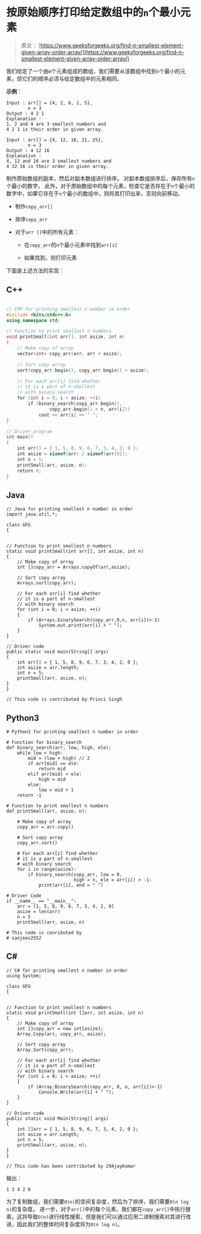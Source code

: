 # 按原始顺序打印给定数组中的`n`个最小元素

> 原文： [https://www.geeksforgeeks.org/find-n-smallest-element-given-array-order-array/](https://www.geeksforgeeks.org/find-n-smallest-element-given-array-order-array/)

我们给定了一个由`m`个元素组成的数组，我们需要从该数组中找到`n`个最小的元素，但它们的顺序必须与给定数组中的元素相同。

**示例**：

```
Input : arr[] = {4, 2, 6, 1, 5}, 
        n = 3
Output : 4 2 1
Explanation : 
1, 2 and 4 are 3 smallest numbers and
4 2 1 is their order in given array.

Input : arr[] = {4, 12, 16, 21, 25},
        n = 3
Output : 4 12 16
Explanation : 
4, 12 and 16 are 3 smallest numbers and 
4 12 16 is their order in given array.

```



制作原始数组的副本，然后对副本数组进行排序。 对副本数组排序后，保存所有`n`个最小的数字。 此外，对于原始数组中的每个元素，检查它是否存在于`n`个最小的数字中，如果它存在于`n`个最小的数组中，则将其打印出来，否则向前移动。

*   制作`copy_arr[]`

*   排序`copy_arr`

*   对于`arr []`中的所有元素：

    *   在`copy_arr`的`n`个最小元素中找到`arr[i]`

    *   如果找到，则打印元素

下面是上述方法的实现：

## C++ 

```cpp

// CPP for printing smallest n number in order 
#include <bits/stdc++.h> 
using namespace std; 

// Function to print smallest n numbers 
void printSmall(int arr[], int asize, int n) 
{ 
    // Make copy of array 
    vector<int> copy_arr(arr, arr + asize); 

    // Sort copy array 
    sort(copy_arr.begin(), copy_arr.begin() + asize); 

    // For each arr[i] find whether 
    // it is a part of n-smallest 
    // with binary search 
    for (int i = 0; i < asize; ++i) 
        if (binary_search(copy_arr.begin(),  
                copy_arr.begin() + n, arr[i])) 
            cout << arr[i] << " "; 
} 

// Driver program 
int main() 
{ 
    int arr[] = { 1, 5, 8, 9, 6, 7, 3, 4, 2, 0 }; 
    int asize = sizeof(arr) / sizeof(arr[0]);     
    int n = 5; 
    printSmall(arr, asize, n); 
    return 0; 
} 

```

## Java

```
// Java for printing smallest n number in order 
import java.util.*; 
  
class GFG  
{ 
  
  
// Function to print smallest n numbers 
static void printSmall(int arr[], int asize, int n) 
{ 
    // Make copy of array 
    int []copy_arr = Arrays.copyOf(arr,asize); 
  
    // Sort copy array 
    Arrays.sort(copy_arr); 
  
    // For each arr[i] find whether 
    // it is a part of n-smallest 
    // with binary search 
    for (int i = 0; i < asize; ++i) 
    { 
        if (Arrays.binarySearch(copy_arr,0,n, arr[i])>-1) 
            System.out.print(arr[i] + " "); 
    } 
} 
  
// Driver code 
public static void main(String[] args)  
{ 
    int arr[] = { 1, 5, 8, 9, 6, 7, 3, 4, 2, 0 }; 
    int asize = arr.length;  
    int n = 5; 
    printSmall(arr, asize, n); 
} 
} 
  
// This code is contributed by Princi Singh
```

## Python3

```
# Python3 for printing smallest n number in order 
  
# Function for binary_search 
def binary_search(arr, low, high, ele): 
    while low < high: 
        mid = (low + high) // 2
        if arr[mid] == ele: 
            return mid 
        elif arr[mid] > ele: 
            high = mid 
        else: 
            low = mid + 1
    return -1
  
# Function to print smallest n numbers 
def printSmall(arr, asize, n): 
  
    # Make copy of array 
    copy_arr = arr.copy() 
  
    # Sort copy array 
    copy_arr.sort() 
  
    # For each arr[i] find whether 
    # it is a part of n-smallest 
    # with binary search 
    for i in range(asize): 
        if binary_search(copy_arr, low = 0,  
                         high = n, ele = arr[i]) > -1: 
            print(arr[i], end = " ") 
  
# Driver Code 
if __name__ == "__main__": 
    arr = [1, 5, 8, 9, 6, 7, 3, 4, 2, 0] 
    asize = len(arr) 
    n = 5
    printSmall(arr, asize, n) 
  
# This code is conributed by 
# sanjeev2552
```

## C#

```
// C# for printing smallest n number in order 
using System;      
  
class GFG  
{ 
  
  
// Function to print smallest n numbers 
static void printSmall(int []arr, int asize, int n) 
{ 
    // Make copy of array 
    int []copy_arr = new int[asize]; 
    Array.Copy(arr, copy_arr, asize); 
  
    // Sort copy array 
    Array.Sort(copy_arr); 
  
    // For each arr[i] find whether 
    // it is a part of n-smallest 
    // with binary search 
    for (int i = 0; i < asize; ++i) 
    { 
        if (Array.BinarySearch(copy_arr, 0, n, arr[i])>-1) 
            Console.Write(arr[i] + " "); 
    } 
} 
  
// Driver code 
public static void Main(String[] args)  
{ 
    int []arr = { 1, 5, 8, 9, 6, 7, 3, 4, 2, 0 }; 
    int asize = arr.Length;  
    int n = 5; 
    printSmall(arr, asize, n); 
} 
} 
  
// This code has been contributed by 29AjayKumar
```

输出：

```
1 3 4 2 0 
```

为了复制数组，我们需要`O(n)`的空间复杂度，然后为了排序，我们需要`O(n log n)`的复杂度。 进一步，对于`arr[]`中的每个元素，我们都在`copy_arr[]`中执行搜索，这将导致`O(n)`进行线性搜索，但是我们可以通过应用二进制搜索对其进行改进，因此我们的整体时间复杂度将为`O(n log n)`。